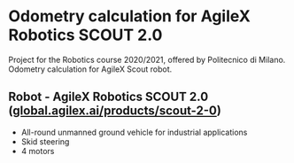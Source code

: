 # Odometry calculation for AgileX Robotics SCOUT 2.0
Project for the Robotics course 2020/2021, offered by Politecnico di Milano.
Odometry calculation for AgileX Scout robot.


Robot - AgileX Robotics SCOUT 2.0 ([global.agilex.ai/products/scout-2-0](https://global.agilex.ai/products/scout-2-0))
---
* All-round unmanned ground vehicle for industrial applications
* Skid steering
* 4 motors
